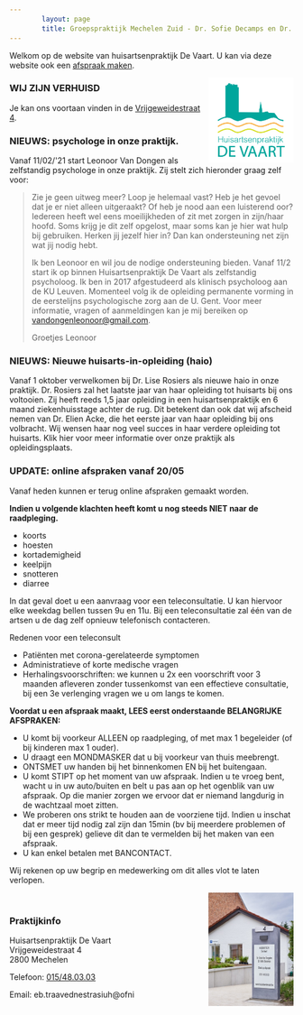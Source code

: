 ```yaml
---
        layout: page
        title: Groepspraktijk Mechelen Zuid - Dr. Sofie Decamps en Dr. Sofie Van Tongelen
---
```


Welkom op de website van huisartsenpraktijk De Vaart. U kan via deze website ook een <a href="http://www.introlution.be/clientwebsites/doctorwebsite_2/logincustom.aspx?domain=huisartsendevaart.be" target="_blank">afspraak maken</a>. 

<img src="/images/Logo_RGB.png" width="30%" align="right"/>

<h3> WIJ ZIJN VERHUISD</h3>
<p>
Je kan ons voortaan vinden in de <a href="locatie.html">Vrijgeweidestraat 4</a>.
</p>

### NIEUWS: psychologe in onze praktijk. 

Vanaf 11/02/'21 start Leonoor Van Dongen als zelfstandig psychologe in onze praktijk. Zij stelt zich hieronder graag zelf voor: 

> Zie je geen uitweg meer? Loop je helemaal vast? Heb je het gevoel dat je er niet alleen uitgeraakt? Of heb je nood aan een luisterend oor? Iedereen heeft wel eens moeilijkheden of zit met zorgen in zijn/haar hoofd. Soms krijg je dit zelf opgelost, maar soms kan je hier wat hulp bij gebruiken. Herken jij jezelf hier in? Dan kan ondersteuning net zijn wat jij nodig hebt.
>
> Ik ben Leonoor en wil jou de nodige ondersteuning bieden. Vanaf 11/2 start ik op binnen Huisartsenpraktijk De Vaart als zelfstandig psycholoog. Ik ben in 2017 afgestudeerd als klinisch psycholoog aan de KU Leuven. Momenteel volg ik de opleiding permanente vorming in de eerstelijns psychologische zorg aan de U. Gent. Voor meer informatie, vragen of aanmeldingen kan je mij bereiken op vandongenleonoor@gmail.com. 
>
> Groetjes
> Leonoor

### NIEUWS: Nieuwe huisarts-in-opleiding (haio)

Vanaf 1 oktober verwelkomen bij Dr. Lise Rosiers als nieuwe haio in onze praktijk. Dr. Rosiers zal het laatste jaar van haar opleiding tot huisarts bij ons voltooien. Zij heeft reeds 1,5 jaar opleiding in een huisartsenpraktijk en 6 maand ziekenhuisstage achter de rug. 
Dit betekent dan ook dat wij afscheid nemen van Dr. Elien Acke, die het eerste jaar van haar opleiding bij ons volbracht. Wij wensen haar nog veel succes in haar verdere opleiding tot huisarts. Klik hier voor meer informatie over onze praktijk als opleidingsplaats.
### UPDATE: online afspraken vanaf 20/05

Vanaf heden kunnen er terug online afspraken gemaakt worden. 

**Indien u volgende klachten heeft komt u nog steeds NIET naar de raadpleging.**

* koorts
* hoesten
* kortademigheid
* keelpijn
* snotteren
* diarree

In dat geval doet u een aanvraag voor een teleconsultatie. U kan hiervoor elke weekdag bellen tussen 9u en 11u. Bij een teleconsultatie zal één van de artsen u de dag zelf opnieuw telefonisch contacteren.

Redenen voor een teleconsult

* Patiënten met corona-gerelateerde symptomen
* Administratieve of korte medische vragen
* Herhalingsvoorschriften: we kunnen u 2x een voorschrift voor 3 maanden afleveren zonder tussenkomst van een effectieve consultatie, bij een 3e verlenging vragen we u om langs te komen.

**Voordat u een afspraak maakt, LEES eerst onderstaande BELANGRIJKE AFSPRAKEN:**

- U komt bij voorkeur ALLEEN op raadpleging, of met max 1 begeleider (of bij kinderen max 1 ouder).
- U draagt een MONDMASKER dat u bij voorkeur van thuis meebrengt.
- ONTSMET uw handen bij het binnenkomen EN bij het buitengaan.
- U komt STIPT op het moment van uw afspraak. Indien u te vroeg bent, wacht u in uw auto/buiten en belt u pas aan op het ogenblik van uw afspraak. Op die manier zorgen we ervoor dat er niemand langdurig in de wachtzaal moet zitten.
- We proberen ons strikt te houden aan de voorziene tijd. Indien u inschat dat er meer tijd nodig zal zijn dan 15min (bv bij meerdere problemen of bij een gesprek) gelieve dit dan te vermelden bij het maken van een afspraak.
- U kan enkel betalen met BANCONTACT.

Wij rekenen op uw begrip en medewerking om dit alles vlot te laten verlopen.

<img src="/images/photos/vrijgeweidestraat.jpg" width="30%" align="right"/>

<br>

### Praktijkinfo

<p>
Huisartsenpraktijk De Vaart<br>
Vrijgeweidestraat 4<br>
2800 Mechelen<br>
</p>
<p>
Telefoon: <a href="tel:015/48.03.03">015/48.03.03</a>
</p>

<p>
Email: <span class="doeeensraar">eb.traavednestrasiuh@ofni</span>
</p>